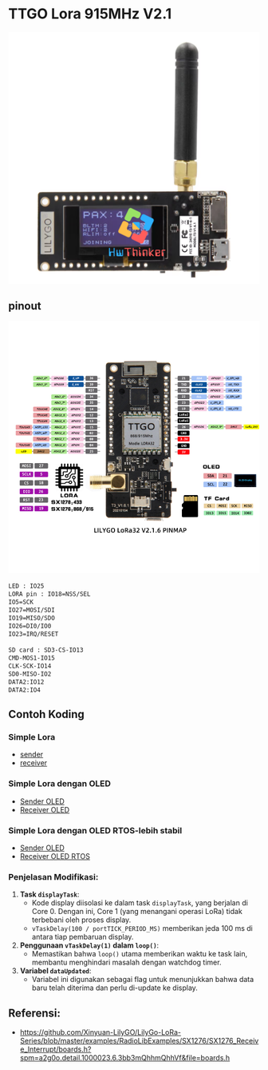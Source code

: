 # TTGO Lora 915MHz V2.1

![Lilygo Lora V2.1](./assets/Lilygo%20Lora%20V2.1.png)

## pinout 

![Main image-6](./assets/Main%20image-6.jpg)


```
LED : IO25
LORA pin : IO18=NSS/SEL
IO5=SCK
IO27=MOSI/SDI
IO19=MISO/SDO
IO26=DI0/IO0
IO23=IRQ/RESET

SD card : SD3-CS-IO13
CMD-MOS1-IO15
CLK-SCK-IO14
SD0-MISO-IO2
DATA2:IO12
DATA2:IO4
```

## Contoh Koding

### Simple Lora

-  [sender](src/01a-sender/main.cpp)  
-  [receiver](src/01b-receiver-loop/main.cpp)  

### Simple Lora dengan OLED

-  [Sender OLED](src/02a-sender-with-oled/main.cpp)  
-  [Receiver OLED](src/02b-receiver-with-oled/main.cpp)  

### Simple Lora dengan OLED RTOS-lebih stabil
-  [Sender OLED](src/02a-sender-with-oled/main.cpp)  
-  [Receiver OLED RTOS](src/02b-receiver-with-oled-RTOS/main.cpp)  

### Penjelasan Modifikasi:

1. **Task `displayTask`**:
   - Kode display diisolasi ke dalam task `displayTask`, yang berjalan di Core 0. Dengan ini, Core 1 (yang menangani operasi LoRa) tidak terbebani oleh proses display.
   - `vTaskDelay(100 / portTICK_PERIOD_MS)` memberikan jeda 100 ms di antara tiap pembaruan display.
2. **Penggunaan `vTaskDelay(1)` dalam `loop()`**:
   - Memastikan bahwa `loop()` utama memberikan waktu ke task lain, membantu menghindari masalah dengan watchdog timer.
3. **Variabel `dataUpdated`**:
   - Variabel ini digunakan sebagai flag untuk menunjukkan bahwa data baru telah diterima dan perlu di-update ke display.



## Referensi:

- https://github.com/Xinyuan-LilyGO/LilyGo-LoRa-Series/blob/master/examples/RadioLibExamples/SX1276/SX1276_Receive_Interrupt/boards.h?spm=a2g0o.detail.1000023.6.3bb3mQhhmQhhVf&file=boards.h
